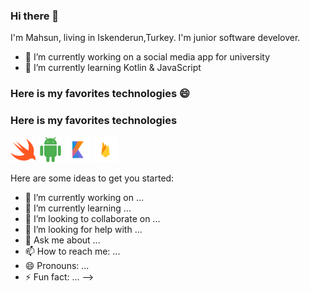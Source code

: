 ### Hi there 👋
I'm Mahsun, living in Iskenderun,Turkey. I'm junior software develover.
- 🔭 I’m currently working on a social media app for university
- 🌱 I’m currently learning Kotlin & JavaScript
<h3> Here is my favorites technologies 😄</h3>
<h3> Here is my favorites technologies </h3>
 
  
<p align="left"><img src="https://github.com/mhsnabz/mhsnabz/blob/main/logo/swift.png" alt="express" width="40" height="40"/> 
<img src="https://github.com/mhsnabz/mhsnabz/blob/main/logo/android.png" alt="react" width="40" height="40"/> 
 <img src="https://github.com/mhsnabz/mhsnabz/blob/main/logo/kotlin.png" alt="react" width="40" height="40"/> 
 <img src="https://github.com/mhsnabz/mhsnabz/blob/main/logo/firebase_logo.png" alt="react" width="40" height="40"/>  

Here are some ideas to get you started:

- 🔭 I’m currently working on ...
- 🌱 I’m currently learning ...
- 👯 I’m looking to collaborate on ...
- 🤔 I’m looking for help with ...
- 💬 Ask me about ...
- 📫 How to reach me: ...
- 😄 Pronouns: ...
- ⚡ Fun fact: ...
-->
